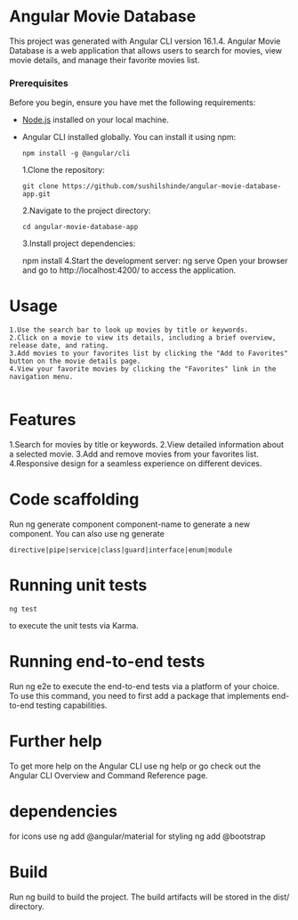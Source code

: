 # Angular Movie Database

This project was generated with Angular CLI version 16.1.4.
Angular Movie Database is a web application that allows users to search for movies, view movie details, and manage their favorite movies list.

### Prerequisites

Before you begin, ensure you have met the following requirements:

- [Node.js](https://nodejs.org/) installed on your local machine.
- Angular CLI installed globally. You can install it using npm:

  ```shell
  npm install -g @angular/cli
  ```

  1.Clone the repository:

  ```shell
  git clone https://github.com/sushilshinde/angular-movie-database-app.git
  ```

  2.Navigate to the project directory:

  ```shell
  cd angular-movie-database-app
  ```

  3.Install project dependencies:

  npm install
  4.Start the development server:
  ng serve
  Open your browser and go to http://localhost:4200/ to access the application.

# Usage

```
1.Use the search bar to look up movies by title or keywords.
2.Click on a movie to view its details, including a brief overview, release date, and rating.
3.Add movies to your favorites list by clicking the "Add to Favorites" button on the movie details page.
4.View your favorite movies by clicking the "Favorites" link in the navigation menu.


```

# Features

1.Search for movies by title or keywords.
2.View detailed information about a selected movie.
3.Add and remove movies from your favorites list.
4.Responsive design for a seamless experience on different devices.

# Code scaffolding

Run ng generate component component-name to generate a new component. You can also use ng generate

```
directive|pipe|service|class|guard|interface|enum|module
```

# Running unit tests

```
ng test
```

to execute the unit tests via Karma.

# Running end-to-end tests

Run ng e2e to execute the end-to-end tests via a platform of your choice. To use this command, you need to first add a package that implements end-to-end testing capabilities.

# Further help

To get more help on the Angular CLI use ng help or go check out the Angular CLI Overview and Command Reference page.

# dependencies

for icons use ng add @angular/material
for styling ng add @bootstrap

# Build

Run ng build to build the project. The build artifacts will be stored in the dist/ directory.

